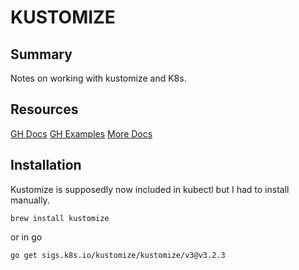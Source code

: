 # KUSTOMIZE

## Summary

Notes on working with kustomize and K8s.

## Resources

[GH Docs](https://github.com/kubernetes-sigs/kustomize/tree/master/docs)
[GH Examples](https://github.com/kubernetes-sigs/kustomize/tree/master/examples)
[More Docs](https://kubectl.docs.kubernetes.io/pages/reference/kustomize.html)

## Installation

Kustomize is supposedly now included in kubectl but I had to install manually.

```console
brew install kustomize
```

or in go

```console
go get sigs.k8s.io/kustomize/kustomize/v3@v3.2.3
```
